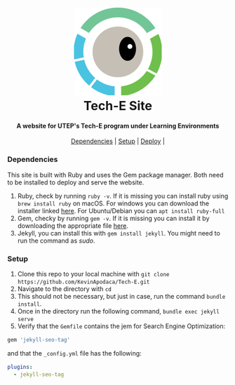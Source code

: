 <h1 align="center">
  <br>
  <img src="teche.jpg" alt="teche" width="200"></a>
  <br>
  Tech-E Site
  <br>
  </h1>
  
 <h4 align = "center">A website for UTEP's Tech-E program under Learning Environments</h4>
 <p align = "center">
  <a href="#dependencies">Dependencies</a> |
  <a href="#setup">Setup</a> |
  <a href="#deploy">Deploy</a> |
 </p>

### Dependencies
This site is built with Ruby and uses the Gem package manager. Both need to be installed to deploy and serve the website.
1. Ruby, check by running `ruby -v`. If it is missing you can install ruby using `brew install ruby` on macOS. For windows you can download the installer linked [here](https://rubyinstaller.org/). For Ubuntu/Debian you can `apt install ruby-full`
2. Gem, checky by running `gem -v`. If it is missing you can install it by downloading the appropriate file [here](https://rubygems.org/pages/download).
3. Jekyll, you can install this with `gem install jekyll`. You might need to run the command as *sudo*.

### Setup
1. Clone this repo to your local machine with `git clone https://github.com/KevinApodaca/Tech-E.git`
2. Navigate to the directory with `cd`
3. This should not be necessary, but just in case, run the command `bundle install`.
3. Once in the directory run the following command, `bundle exec jekyll serve`
4. Verify that the `Gemfile` contains the jem for Search Engine Optimization:
```ruby
gem 'jekyll-seo-tag'
```
and that the `_config.yml` file has the following:
```yml
plugins:
  - jekyll-seo-tag
```
